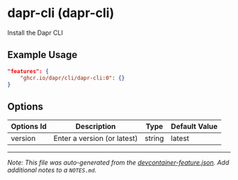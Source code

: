 
# dapr-cli (dapr-cli)

Install the Dapr CLI

## Example Usage

```json
"features": {
    "ghcr.io/dapr/cli/dapr-cli:0": {}
}
```

## Options

| Options Id | Description | Type | Default Value |
|-----|-----|-----|-----|
| version | Enter a version (or latest) | string | latest |



---

_Note: This file was auto-generated from the [devcontainer-feature.json](https://github.com/dapr/cli/blob/master/dev-container-feature/src/dapr-cli/devcontainer-feature.json).  Add additional notes to a `NOTES.md`._
